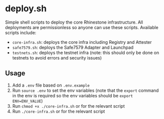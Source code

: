 # deploy.sh

Simple shell scripts to deploy the core Rhinestone infrastructure. All deployments are permissionless so anyone can use these scripts. Available scripts include:

- `core-infra.sh`: deploys the core infra including Registry and Attester
- `safe7579.sh`: deploys the Safe7579 Adapter and Launchpad
- `testnets.sh`: deploys the testnet infra (note: this should only be done on testnets to avoid errors and security issues)

## Usage

1. Add a `.env` file based on `.env.example`
2. Run `source .env` to set the env variables (note that the `export` command in the env is required so the env variables should be `export ENV=ENV_VALUE`)
3. Run `chmod +x ./core-infra.sh` or for the relevant script
4. Run `./core-infra.sh` or for the relevant script

